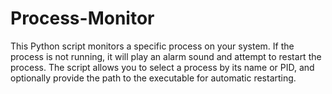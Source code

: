 # Process-Monitor
This Python script monitors a specific process on your system. If the process is not running, it will play an alarm sound and attempt to restart the process. The script allows you to select a process by its name or PID, and optionally provide the path to the executable for automatic restarting.
